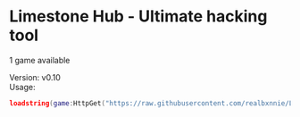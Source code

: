 # Limestone Hub - Ultimate hacking tool
1 game available

Version: v0.10\
Usage:
```lua
loadstring(game:HttpGet("https://raw.githubusercontent.com/realbxnnie/LimestoneHub/refs/heads/main/source"))()
```
